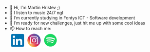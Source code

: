 - 👋 Hi, I’m Martin Hristev ;)
- 👀 I listen to music 24/7 ngl
- 🌱 I’m currently studying in Fontys ICT - Software development
- 💞️ I’m ready for new challenges, just hit me up with some cool ideas
- 📫 How to reach me: <br>
[<img src="templates/linkedin.png" style="width:50px; height:50px">](https://www.linkedin.com/in/martin-hristev-144a5a213/)
[<img src="templates/instagram.png" style="width:50px; height:50px">](https://www.instagram.com/kulchi_kulki_/)
[<img src="templates/output-onlinepngtools.png" style="width:50px; height:50px">](https://open.spotify.com/user/paq9dgdwficq3foz3sfyde6yb?si=e49ad806ea5f4650)


